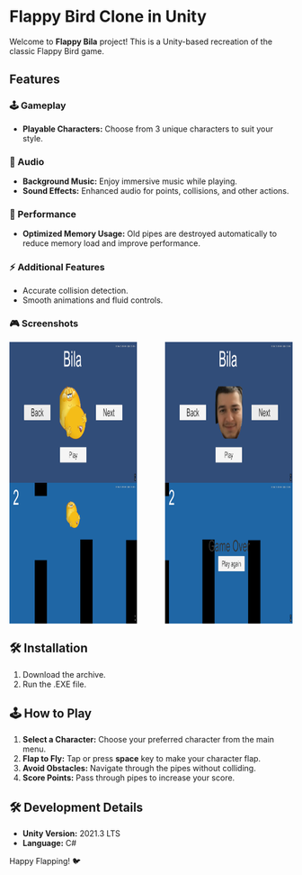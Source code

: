 # Flappy Bird Clone in Unity

Welcome to **Flappy Bila** project! This is a Unity-based recreation of the classic Flappy Bird game.

## Features

### 🕹️ Gameplay
- **Playable Characters:** Choose from 3 unique characters to suit your style.

### 🎵 Audio
- **Background Music:** Enjoy immersive music while playing.
- **Sound Effects:** Enhanced audio for points, collisions, and other actions.

### 🚀 Performance
- **Optimized Memory Usage:** Old pipes are destroyed automatically to reduce memory load and improve performance.

### ⚡ Additional Features
- Accurate collision detection.
- Smooth animations and fluid controls.

### 🎮 Screenshots
<div style="display: flex; justify-content: space-between;">
  <img src="example/photo1.png" width="45%"  height="250"/>
  <img src="example/photo2.png" width="45%" height="250"/>
</div>
<div style="display: flex; justify-content: space-between;">
  <img src="example/photo4.png" width="45%"  height="250"/>
  <img src="example/photo5.png" width="45%"  height="250"/>
</div>

## 🛠️ Installation

1. Download the archive.
2. Run the .EXE file.

## 🕹️ How to Play

1. **Select a Character:** Choose your preferred character from the main menu.
2. **Flap to Fly:** Tap or press **space** key to make your character flap.
3. **Avoid Obstacles:** Navigate through the pipes without colliding.
4. **Score Points:** Pass through pipes to increase your score.

## 🛠️ Development Details

- **Unity Version:** 2021.3 LTS
- **Language:** C#


Happy Flapping! 🐦
